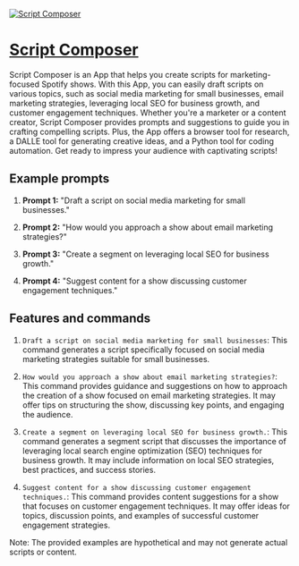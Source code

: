 [![Script Composer](https://files.oaiusercontent.com/file-tsv8nU21G91qRjXpmVJ5wE3Q?se=2123-10-18T06%3A57%3A52Z&sp=r&sv=2021-08-06&sr=b&rscc=max-age%3D31536000%2C%20immutable&rscd=attachment%3B%20filename%3D813ed9cd-0343-4cff-9381-0fe2f9cb6365.png&sig=K/2qYjslhcEpqMil/ZBBkDh1DwTEiiKj8/fij1/ePnE%3D)](https://chat.openai.com/g/g-ahKqNRlrt-script-composer)

# [Script Composer](https://chat.openai.com/g/g-ahKqNRlrt-script-composer)

Script Composer is an App that helps you create scripts for marketing-focused Spotify shows. With this App, you can easily draft scripts on various topics, such as social media marketing for small businesses, email marketing strategies, leveraging local SEO for business growth, and customer engagement techniques. Whether you're a marketer or a content creator, Script Composer provides prompts and suggestions to guide you in crafting compelling scripts. Plus, the App offers a browser tool for research, a DALLE tool for generating creative ideas, and a Python tool for coding automation. Get ready to impress your audience with captivating scripts!

## Example prompts

1. **Prompt 1:** "Draft a script on social media marketing for small businesses."

2. **Prompt 2:** "How would you approach a show about email marketing strategies?"

3. **Prompt 3:** "Create a segment on leveraging local SEO for business growth."

4. **Prompt 4:** "Suggest content for a show discussing customer engagement techniques."

## Features and commands

1. `Draft a script on social media marketing for small businesses`: This command generates a script specifically focused on social media marketing strategies suitable for small businesses.

2. `How would you approach a show about email marketing strategies?`: This command provides guidance and suggestions on how to approach the creation of a show focused on email marketing strategies. It may offer tips on structuring the show, discussing key points, and engaging the audience.

3. `Create a segment on leveraging local SEO for business growth.`: This command generates a segment script that discusses the importance of leveraging local search engine optimization (SEO) techniques for business growth. It may include information on local SEO strategies, best practices, and success stories.

4. `Suggest content for a show discussing customer engagement techniques.`: This command provides content suggestions for a show that focuses on customer engagement techniques. It may offer ideas for topics, discussion points, and examples of successful customer engagement strategies.

Note: The provided examples are hypothetical and may not generate actual scripts or content.